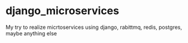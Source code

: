 # django_microservices
My try to realize micrtoservices using django, rabittmq, redis, postgres, maybe anything else
